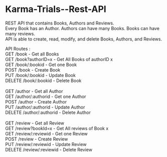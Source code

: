 # Karma-Trials--Rest-API
REST API that contains Books, Authors and Reviews. <br />
Every Book has an Author. Authors can have many Books. Books can have many reviews. <br />
API is able to create, read, modify, and delete Books, Authors, and Reviews. <br />

API Routes :  <br />
GET /book - Get all Books <br />
GET /book?authorID=x - Get All Books of authorID x<br />
GET /book/:bookid - Get one Book <br />
POST /book - Create Book<br />
PUT /book/:bookid - Update Book<br />
DELETE /book/:bookid - Delete Book<br />
<br />
GET /author - Get all Author<br />
GET /author/:authorid - Get one Author<br />
POST /author - Create Author<br />
PUT /author/:authorid - Update Author<br />
DELETE /author/:authorid - Delete Author<br />
<br />
GET /review - Get all Review<br />
GET /review?bookId=x - Get All reviews of Book x<br />
GET /review/:reviewid - Get one Review<br />
POST /review - Create Review<br />
PUT /review/:reviewid - Update Review<br />
DELETE /review/:reviewid - Delete Review
